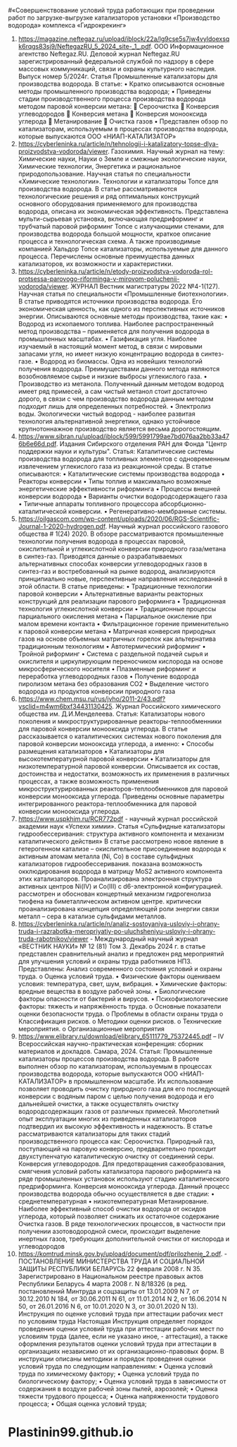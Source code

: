 #«Совершенствование условий труда работающих при проведении работ по загрузке-выгрузке катализаторов установки «Производство водорода» комплекса «Гидрокрекинг» 

1.	https://magazine.neftegaz.ru/upload/iblock/22a/lg9cse5s7jw4vyldoexsqk6rqgs83sj9/NeftegazRU_5_2024_site-_1_.pdf. ООО Информационное агентство Neftegaz.RU. Деловой журнал Neftegaz.RU зарегистрированный федеральной службой по надзору в сфере массовых коммуникаций, связи и охраны культурного наследия. Выпуск номер 5/2024г. Статья Промышленные катализаторы для производства водорода.
В статье:
•	Кратко описываются основные методы промышленного производства водорода;
•	Приведены стадии производственного процесса производства водорода методом паровой конверсии метана: 
	Сероочистка
	Конверсия углеводородов
	Конверсия метана
	Конверсия монооксида углерода
	Метанирование
	Очистка газов
•	Представлен обзор по катализаторам, используемым в процессах производства водорода, которые выпускаются ООО «НИАП-КАТАЛИЗАТОР»
2.	https://cyberleninka.ru/article/n/tehnologii-i-katalizatory-topse-dlya-proizvodstva-vodoroda/viewer. Газохимия. Научный журнал на тему: Химические науки, Науки о Земле и смежные экологические науки, Химические технологии, Энергетика и рациональное природопользование. Научная статья по специальности «Химические технологии». Технологии и катализаторы Топсе для производства водорода.
В статье рассматриваются технологические решения и ряд оптимальных конструкций основного оборудования применяемого для производства водорода, описана их экономическая эффективность. Представлена мульти-сырьевая установка, включающая предриформинг и трубчатый паровой риформинг Топсе с излучающими стенами, для производства водорода большой мощности, краткое описание процесса и технологическая схема. А также производимые компанией Хальдор Топсе катализаторы, используемые для данного процесса. Перечислены основные преимущества данных катализаторов, их возможности и характеристики.
3.	https://cyberleninka.ru/article/n/etody-proizvodstva-vodoroda-rol-protsessa-parovogo-riforminga-v-mirovom-poluchenii-vodoroda/viewer. ЖУРНАЛ Вестник магистратуры 2022 №4-1(127). Научная статья по специальности «Промышленные биотехнологии».
В статье приводятся источники производства водорода. Его экономическая ценность, как одного из перспективных источников энергии. Описываются основные методы производства, такие как:
•	Водород из ископаемого топлива. Наиболее распространенный метод производства – применяется для получения водорода в промышленных масштабах.
•	Газификация угля. Наиболее изучаемый в настоящий момент метод, в связи с мировыми запасами угля, но имеет низкую концентрацию водорода в синтез-газе.
•	Водород из биомассы. Одна из новейших технологий получения водорода. Преимуществами данного метода являются возобновляемое сырье и низкие выбросы углекислого газа.
•	Производство из метанола. Полученный данным методом водород имеет ряд примесей, а сам чистый метанол стоит достаточно дорого, в связи с чем производство водорода данным методом подходит лишь для определенных потребностей.
•	Электролиз воды. Экологически чистый водород - наиболее развитая технология альтернативной энергетики, однако устойчивое крупнотоннажное производство является весьма дорогостоящим.
4.	https://www.sibran.ru/upload/iblock/599/5991799ae7bd076aa2bb33a476b6e66d.pdf. Издания Сибирского отделения РАН для Фонда "Центр поддержки науки и культуры".
Статья: Каталитические системы производства водорода для топливных элементов с одновременным извлечением углекислого газа из реакционной среды.
В статье описываются: 
•	Каталитические системы производства водорода
•	Реакторы конверсии
•	Типы топлив и максимально возможные энергетические эффективности риформинга
•	Процессы внешней конверсии водорода
•	Варианты очистки водородсодержащего газа
•	Типичные аппараты топливного процессора абсорбционно-каталитической конверсии.
•	Регенеративно-мембранные системы.
5.	https://oilgascom.com/wp-content/uploads/2020/06/RGS-Scientific-Journal-1-2020-hydrogen.pdf. Научный журнал российского газового общества # 1(24) 2020. 
В обзоре рассматриваются промышленные технологии получения водорода в процессах паровой, окислительной и углекислотной конверсии природного газа/метана в синтез-газ. Приводятся данные о разрабатываемых альтернативных способах конверсии углеводородных газов в синтез-газ и востребованный на рынке водород, анализируются принципиально новые, перспективные направления исследований в этой области.
В статье приведены: 
•	Традиционные технологии паровой конверсии
•	Альтернативные варианты реакторных конструкций для реализации парового риформинга
•	Традиционная технология углекислотной конверсии
•	Традиционные процессы парциального окисления метана
•	Парциальное окисление при малом времени контакта
•	Фильтрационное горение применительно к паровой конверсии метана
•	Матричная конверсия природных газов на основе объемных матричных горелок как альтернатива традиционным технологиям
•	Автотермический риформинг
•	Тройной риформинг
•	Система с раздельной подачей сырья и окислителя и циркулирующим переносчиком кислорода на основе микросферического носителя
•	Плазменные риформинг и переработка углеводородных газов
•	Получение водорода пиролизом метана без образования СО2
•	Выделение чистого водорода из продуктов конверсии природного газа
6.	https://www.chem.msu.ru/rus/jvho/2011-2/43.pdf?ysclid=m4wm6bxf34431130425. Журнал Российского химического общества им. Д.И.Менделеева. Статья: Катализаторы нового поколения и микроструктурированные реакторы-теплообменники для паровой конверсии монооксида углерода.
В статье рассказывается о каталитических системах нового поколения для паровой конверсии монооксида углерода, а именно:
•	Способы размещения катализаторов
•	Катализаторы для высокотемпературной паровой конверсии
•	Катализаторы для низкотемпературной паровой конверсии.
Описывается их состав, достоинства и недостатки, возможность их применения в различных процессах, а также возможность применения микроструктурированных реакторов-теплообменников для паровой конверсии монооксида углерода. Приведены основные параметры интегрированного реактора-теплообменника для паровой конверсии монооксида углерода.
7.	https://www.uspkhim.ru/RCR772pdf - научный журнал российской академии наук «Успехи химии». Статья «Сульфидные катализаторы гидрообессеривания: структура активного компонента и механизм каталитического действия»
В статье рассмотрено новое явление в гетерогенном катализе – окислительное присоединение водорода к активным атомам металла (Ni, Co) в составе сульфидных катализаторов гидрообессеривания. показана возможность окклюдирования водорода в матрицу MoS2 активного компонента этих катализаторов. 
Проанализирована электронная структура активных центров Ni(IV) и Co(III) с d6-электронной конфигурацией. рассмотрен и обоснован концертный механизм гидрогенолиза тиофена на биметаллическом активном центре. критически проанализирована концепция определяющей роли энергии связи металл – сера в катализе сульфидами металлов.
8.	https://cyberleninka.ru/article/n/analiz-sostoyaniya-usloviy-i-ohrany-truda-i-razrabotka-meropriyatiy-po-uluchsheniyu-usloviy-i-ohrany-truda-rabotnikov/viewer - Международный научный журнал «ВЕСТНИК НАУКИ» № 12 (81) Том 3. Декабрь 2024 г.
в статье представлен сравнительный анализ и предложен ряд мероприятий для улучшения условий и охраны труда работников НПЗ.
Представлены:
Анализ современного состояния условий и охраны труда. 
o	Оценка условий труда.
• Физические факторы оцениваем условия: температура, свет, шум, вибрация. 
• Химические факторы: вредные вещества в воздухе рабочей зоны. 
• Биологические факторы опасности от бактерий и вирусов. 
• Психофизиологические факторы: тяжесть и напряжённость труда.
o	Основные показатели оценки безопасности труда.
o	Проблемы в области охраны труда
o	Классификация рисков.
o	Методики оценки рисков.
o	Технические мероприятия.
o	Организационные мероприятия
9.	https://www.elibrary.ru/download/elibrary_65111779_75372445.pdf – IV Всероссийская научно-практическая конференция: сборник материалов и докладов. Самара, 2024. Статья: Промышленные катализаторы процессов производства водорода.
В работе выполнен обзор по катализаторам, используемым в процессах производства водорода, которые выпускаются ООО «НИАП-КАТАЛИЗАТОР» в промышленном масштабе. Их использование позволяет проводить очистку природного газа для его последующей конверсии с водяным паром с целью получения водорода и его дальнейшей очистки, а также осуществлять очистку водородсодержащих газов от различных примесей. Многолетний опыт эксплуатации многих из приведенных катализаторов подтвердил их высокую эффективность и надежность.
В статье рассматриваются катализаторы для таких стадий производственного процесса как:
Сероочистка. Природный газ, поступающий на паровую конверсию, предварительно проходит двухступенчатую каталитическую очистку от соединений серы.
Конверсия углеводородов. Для предотвращения сажеобразования, смягчения условий работы катализатора парового риформинга на ряде промышленных установок используют стадию каталитического предриформинга.
Конверсия монооксида углерода. Данный процесс производства водорода обычно осуществляется в две стадии: 
• среднетемпературная
• низкотемпературная
Метанирование. Наиболее эффективный способ очистки водорода от оксидов углерода, который позволяет снижать их остаточное содержание
Очистка газов. В ряде технологических процессов, в частности при получении азотоводородной смеси, происходит выделение инертных газов, требующих дополнительной очистки от кислорода и углеводородов
10.	https://komtrud.minsk.gov.by/upload/document/pdf/prilozhenie_2.pdf. - ПОСТАНОВЛЕНИЕ МИНИСТЕРСТВА ТРУДА И СОЦИАЛЬНОЙ ЗАЩИТЫ РЕСПУБЛИКИ БЕЛАРУСЬ 22 февраля 2008 г. N 35. Зарегистрировано в Национальном реестре правовых актов Республики Беларусь 4 марта 2008 г. N 8/18326 (в ред. постановлений Минтруда и соцзащиты от 13.01.2009 N 7, от 30.12.2010 N 184, от 30.06.2011 N 61, от 11.01.2014 N 2, от 16.06.2014 N 50, от 26.01.2016 N 6, от 10.01.2020 N 3, от 30.01.2020 N 13). 
Инструкция по оценке условий труда при аттестации рабочих мест по условиям труда
Настоящая Инструкция определяет порядок проведения оценки условий труда при аттестации рабочих мест по условиям труда (далее, если не указано иное, - аттестация), а также оформления результатов оценки условий труда при аттестации в организациях независимо от их организационно-правовых форм.
В инструкции описаны методики и порядок проведения оценки условий труда по следующим направлениям:
•	Оценка условий труда по химическому фактору;
•	Оценка условий труда по биологическому фактору;
•	Оценка условий труда в зависимости от содержания в воздухе рабочей зоны пылей, аэрозолей;
•	Оценка тяжести трудового процесса;
•	Оценка напряженности трудового процесса;
•	Общая оценка условий труда;

# Plastinin99.github.io
